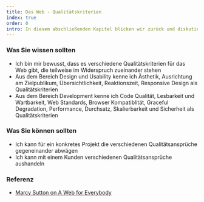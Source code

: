 ```yaml
--- 
title: Das Web - Qualitätskriterien
index: true
order: 0
intro: In diesem abschließenden Kapitel blicken wir zurück und diskutieren verschiedene Qualitätskriterien für Websites und Web Applikationen
---
```



### Was Sie wissen sollten

* Ich bin mir bewusst, dass es verschiedene Qualitätskriterien für das Web gibt, die teilweise im Widerspruch zueinander stehen
* Aus dem Bereich Design und Usability kenne ich Ästhetik, Ausrichtung am Zielpublikum, Übersichtlichkeit, Reaktionszeit, Responsive Design als Qualitätskriterien
* Aus dem Bereich Development kenne ich Code Qualität, Lesbarkeit und Wartbarkeit, Web Standards, Browser Kompatiblität, Graceful Degradation, Performance, Durchsatz, Skalierbarkeit und Sicherheit als Qualitätskriterien

### Was Sie können sollten

* Ich kann für ein konkretes Projekt die verschiedenen Qualitätsansprüche gegeneinander abwägen
* Ich kann mit einem Kunden verschiedenen Qualitätsansprüche aushandeln


### Referenz

* [Marcy Sutton on A Web for Everybody](http://vimeo.com/118697675)
